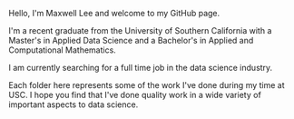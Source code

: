 Hello, I'm Maxwell Lee and welcome to my GitHub page. 

I'm a recent graduate from the University of Southern California with a Master's in Applied Data Science and a Bachelor's in Applied and Computational Mathematics. 

I am currently searching for a full time job in the data science industry. 

Each folder here represents some of the work I've done during my time at USC. I hope you find that I've done quality work in a wide variety of important aspects to data science.
